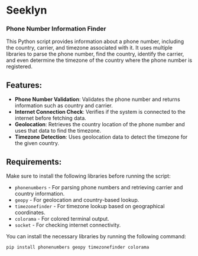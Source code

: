 # Seeklyn
### Phone Number Information Finder

This Python script provides information about a phone number, including the country, carrier, and timezone associated with it. It uses multiple libraries to parse the phone number, find the country, identify the carrier, and even determine the timezone of the country where the phone number is registered.

## Features:
- **Phone Number Validation**: Validates the phone number and returns information such as country and carrier.
- **Internet Connection Check**: Verifies if the system is connected to the internet before fetching data.
- **Geolocation**: Retrieves the country location of the phone number and uses that data to find the timezone.
- **Timezone Detection**: Uses geolocation data to detect the timezone for the given country.

## Requirements:

Make sure to install the following libraries before running the script:
- `phonenumbers` - For parsing phone numbers and retrieving carrier and country information.
- `geopy` - For geolocation and country-based lookup.
- `timezonefinder` - For timezone lookup based on geographical coordinates.
- `colorama` - For colored terminal output.
- `socket` - For checking internet connectivity.

You can install the necessary libraries by running the following command:
```bash
pip install phonenumbers geopy timezonefinder colorama
